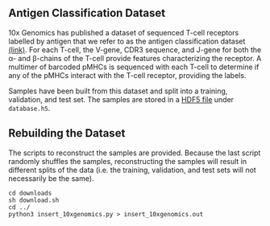 ## Antigen Classification Dataset

10x Genomics has published a dataset of sequenced T-cell receptors labelled by antigen that we refer to as the antigen classification dataset
[(link)](https://www.10xgenomics.com/resources/application-notes/a-new-way-of-exploring-immunity-linking-highly-multiplexed-antigen-recognition-to-immune-repertoire-and-phenotype/).
For each T-cell, the V-gene, CDR3 sequence, and J-gene for both the α- and β-chains of the T-cell provide features characterizing
the receptor. A multimer of barcoded pMHCs is sequenced with each T-cell to determine if any of the pMHCs interact with the T-cell
receptor, providing the labels. 

Samples have been built from this dataset and split into a training, validation, and test set. The samples are stored in a [HDF5 file](https://www.hdfgroup.org/downloads/hdfview/)
under
`database.h5`.

## Rebuilding the Dataset

The scripts to reconstruct the samples are provided. Because the last script randomly shuffles the samples, reconstructing
the samples will result in different splits of the data (i.e. the training, validation, and test sets will not
necessarily be the same).

```
cd downloads
sh download.sh
cd ../
python3 insert_10xgenomics.py > insert_10xgenomics.out
```
